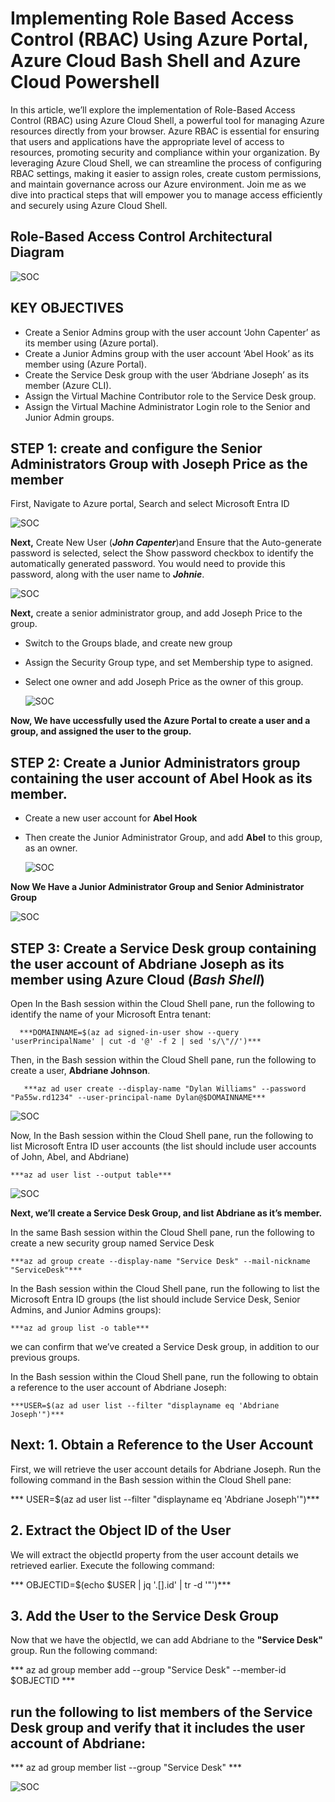 # Implementing Role Based Access Control (RBAC) Using Azure Portal, Azure Cloud Bash Shell and Azure Cloud Powershell

In this article, we’ll explore the implementation of Role-Based Access Control (RBAC) using Azure Cloud Shell, a powerful tool for managing Azure resources directly from your browser. Azure RBAC is essential for ensuring that users and applications have the appropriate level of access to resources, promoting security and compliance within your organization. By leveraging Azure Cloud Shell, we can streamline the process of configuring RBAC settings, making it easier to assign roles, create custom permissions, and maintain governance across our Azure environment. Join me as we dive into practical steps that will empower you to manage access efficiently and securely using Azure Cloud Shell.

## Role-Based Access Control Architectural Diagram

 ![SOC](https://github.com/Virus192/Azure-Cloud-Role-Based-Access-Control/blob/main/Images/RBAC/photo_5827795537615768718_w.jpg)

## KEY OBJECTIVES
- Create a Senior Admins group with the user account ‘John Capenter’ as its member using (Azure portal).
- Create a Junior Admins group with the user account ‘Abel Hook’ as its member using (Azure Portal).
- Create the Service Desk group with the user ‘Abdriane Joseph’ as its member (Azure CLI).
- Assign the Virtual Machine Contributor role to the Service Desk group.
- Assign the Virtual Machine Administrator Login role to the Senior and Junior Admin groups.

## STEP 1: create and configure the Senior Administrators Group with Joseph Price as the member

First, Navigate to Azure portal, Search and select Microsoft Entra ID

 ![SOC](https://github.com/Virus192/Azure-Cloud-Role-Based-Access-Control/blob/main/photo_5825543737802081741_w.jpg)

 **Next,** Create New User (***John Capenter***)and Ensure that the Auto-generate password is selected, select the Show password checkbox to identify the automatically generated password. You would need to provide this password, along with the user name to ***Johnie***.

  ![SOC](https://github.com/Virus192/Azure-Cloud-Role-Based-Access-Control/blob/main/Images/RBAC/photo_5825543737802081746_w.jpg)

  **Next,** create a senior administrator group, and add Joseph Price to the group.

- Switch to the Groups blade, and create new group
- Assign the Security Group type, and set Membership type to asigned.
- Select one owner and add Joseph Price as the owner of this group.

  ![SOC](https://github.com/Virus192/Azure-Cloud-Role-Based-Access-Control/blob/main/Images/RBAC/photo_5825543737802081749_y.jpg)

**Now, We have uccessfully used the Azure Portal to create a user and a group, and assigned the user to the group.**

## STEP 2: Create a Junior Administrators group containing the user account of Abel Hook as its member. 

- Create a new user account for **Abel Hook**
- Then create the Junior Administrator Group, and add **Abel** to this group, as an owner.
  
  ![SOC]( https://github.com/Virus192/Azure-Cloud-Role-Based-Access-Control/blob/main/Images/RBAC/photo_5825543737802081754_w%20(1).jpg)

**Now We Have a Junior Administrator Group and Senior Administrator Group**
  
 ![SOC](https://github.com/Virus192/Azure-Cloud-Role-Based-Access-Control/blob/main/Images/RBAC/photo_5825543737802081755_w.jpg)

 ## STEP 3: Create a Service Desk group containing the user account of Abdriane Joseph as its member using Azure Cloud (***Bash Shell***)

 Open In the Bash session within the Cloud Shell pane, run the following to identify the name of your Microsoft Entra tenant:

      ***DOMAINNAME=$(az ad signed-in-user show --query 'userPrincipalName' | cut -d '@' -f 2 | sed 's/\"//')***
 
Then, in the Bash session within the Cloud Shell pane, run the following to create a user, **Abdriane Johnson**. 

       ***az ad user create --display-name "Dylan Williams" --password "Pa55w.rd1234" --user-principal-name Dylan@$DOMAINNAME***

![SOC](https://github.com/Virus192/Azure-Cloud-Role-Based-Access-Control/blob/main/Images/RBAC/photo_5825543737802081766_w.jpg)

Now, In the Bash session within the Cloud Shell pane, run the following to list Microsoft Entra ID user accounts (the list should include user accounts of John, Abel, and Abdriane)

    ***az ad user list --output table***

![SOC](https://github.com/Virus192/Azure-Cloud-Role-Based-Access-Control/blob/main/photo_5825543737802081778_w.jpg)

**Next, we’ll create a Service Desk Group, and list Abdriane as it’s member.**

In the same Bash session within the Cloud Shell pane, run the following to create a new security group named Service Desk

    ***az ad group create --display-name "Service Desk" --mail-nickname "ServiceDesk"***
       
In the Bash session within the Cloud Shell pane, run the following to list the Microsoft Entra ID groups (the list should include Service Desk, Senior Admins, and Junior Admins groups):

    ***az ad group list -o table***

we can confirm that we’ve created a Service Desk group, in addition to our previous groups.

In the Bash session within the Cloud Shell pane, run the following to obtain a reference to the user account of Abdriane Joseph:

    ***USER=$(az ad user list --filter "displayname eq 'Abdriane Joseph'")***
## Next: 1. Obtain a Reference to the User Account

First, we will retrieve the user account details for Abdriane Joseph. Run the following command in the Bash session within the Cloud Shell pane:

*** USER=$(az ad user list --filter "displayname eq 'Abdriane Joseph'")***

## 2. Extract the Object ID of the User
We will extract the objectId property from the user account details we retrieved earlier. Execute the following command:

*** OBJECTID=$(echo $USER | jq '.[].id' | tr -d '"')***

## 3. Add the User to the Service Desk Group

Now that we have the objectId, we can add Abdriane to the **"Service Desk"** group. Run the following command:

***  az ad group member add --group "Service Desk" --member-id $OBJECTID ***

## run the following to list members of the Service Desk group and verify that it includes the user account of Abdriane:

*** az ad group member list --group "Service Desk" ***

![SOC](https://github.com/Virus192/Azure-Cloud-Role-Based-Access-Control/blob/main/Images/RBAC/photo_5825543737802081780_w.jpg)
